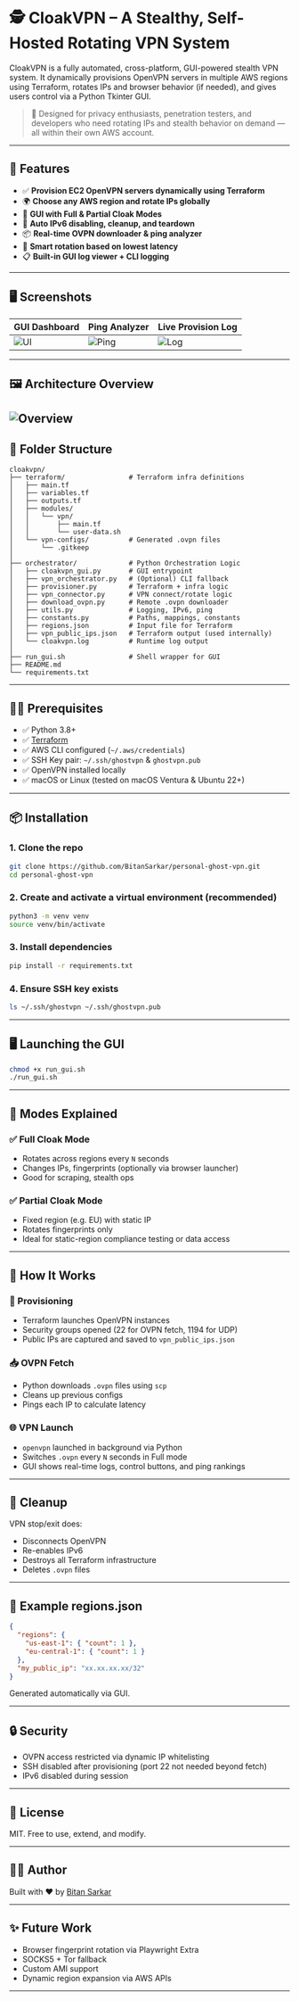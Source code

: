 # 🕵️ CloakVPN – A Stealthy, Self-Hosted Rotating VPN System

CloakVPN is a fully automated, cross-platform, GUI-powered stealth VPN system. It dynamically provisions OpenVPN servers in multiple AWS regions using Terraform, rotates IPs and browser behavior (if needed), and gives users control via a Python Tkinter GUI.

> 🔐 Designed for privacy enthusiasts, penetration testers, and developers who need rotating IPs and stealth behavior on demand — all within their own AWS account.

---

## 🚀 Features

- ✅ **Provision EC2 OpenVPN servers dynamically using Terraform**
- 🌍 **Choose any AWS region and rotate IPs globally**
- 🧭 **GUI with Full & Partial Cloak Modes**
- 🔄 **Auto IPv6 disabling, cleanup, and teardown**
- 📦 **Real-time OVPN downloader & ping analyzer**
- 🧠 **Smart rotation based on lowest latency**
- 📋 **Built-in GUI log viewer + CLI logging**

---

## 🖥️ Screenshots

| GUI Dashboard | Ping Analyzer | Live Provision Log |
| ------------- | ------------- | ------------------ |
| ![UI](docs/screenshot_ui.png) | ![Ping](docs/screenshot_ping.png) | ![Log](docs/screenshot_log.png) |

---

## 🖼 Architecture Overview
![Overview](docs/screenshot_overview.png)
---

## 📁 Folder Structure

```
cloakvpn/
├── terraform/                # Terraform infra definitions
│   ├── main.tf
│   ├── variables.tf
│   ├── outputs.tf
│   ├── modules/
│   │   └── vpn/
│   │       ├── main.tf
│   │       └── user-data.sh
│   └── vpn-configs/          # Generated .ovpn files
│       └── .gitkeep
│
├── orchestrator/             # Python Orchestration Logic
│   ├── cloakvpn_gui.py       # GUI entrypoint
│   ├── vpn_orchestrator.py   # (Optional) CLI fallback
│   ├── provisioner.py        # Terraform + infra logic
│   ├── vpn_connector.py      # VPN connect/rotate logic
│   ├── download_ovpn.py      # Remote .ovpn downloader
│   ├── utils.py              # Logging, IPv6, ping
│   ├── constants.py          # Paths, mappings, constants
│   ├── regions.json          # Input file for Terraform
│   ├── vpn_public_ips.json   # Terraform output (used internally)
│   └── cloakvpn.log          # Runtime log output
│
├── run_gui.sh                # Shell wrapper for GUI
├── README.md
└── requirements.txt
```

---

## 🧑‍💻 Prerequisites

- ✅ Python 3.8+
- ✅ [Terraform](https://developer.hashicorp.com/terraform/install)
- ✅ AWS CLI configured (`~/.aws/credentials`)
- ✅ SSH Key pair: `~/.ssh/ghostvpn` & `ghostvpn.pub`
- ✅ OpenVPN installed locally
- ✅ macOS or Linux (tested on macOS Ventura & Ubuntu 22+)

---

## 📦 Installation

### 1. Clone the repo

```bash
git clone https://github.com/BitanSarkar/personal-ghost-vpn.git
cd personal-ghost-vpn
```

### 2. Create and activate a virtual environment (recommended)

```bash
python3 -m venv venv
source venv/bin/activate
```

### 3. Install dependencies

```bash
pip install -r requirements.txt
```

### 4. Ensure SSH key exists

```bash
ls ~/.ssh/ghostvpn ~/.ssh/ghostvpn.pub
```

---

## 🖥️ Launching the GUI

```bash
chmod +x run_gui.sh
./run_gui.sh
```

---

## 🧭 Modes Explained

### ✅ Full Cloak Mode
- Rotates across regions every `N` seconds
- Changes IPs, fingerprints (optionally via browser launcher)
- Good for scraping, stealth ops

### ✅ Partial Cloak Mode
- Fixed region (e.g. EU) with static IP
- Rotates fingerprints only
- Ideal for static-region compliance testing or data access

---

## 🔧 How It Works

### 🔨 Provisioning
- Terraform launches OpenVPN instances
- Security groups opened (22 for OVPN fetch, 1194 for UDP)
- Public IPs are captured and saved to `vpn_public_ips.json`

### 📥 OVPN Fetch
- Python downloads `.ovpn` files using `scp`
- Cleans up previous configs
- Pings each IP to calculate latency

### 🌐 VPN Launch
- `openvpn` launched in background via Python
- Switches `.ovpn` every `N` seconds in Full mode
- GUI shows real-time logs, control buttons, and ping rankings

---

## 🧼 Cleanup

VPN stop/exit does:
- Disconnects OpenVPN
- Re-enables IPv6
- Destroys all Terraform infrastructure
- Deletes `.ovpn` files

---

## 🧪 Example regions.json

```json
{
  "regions": {
    "us-east-1": { "count": 1 },
    "eu-central-1": { "count": 1 }
  },
  "my_public_ip": "xx.xx.xx.xx/32"
}
```

Generated automatically via GUI.

---

## 🔒 Security

- OVPN access restricted via dynamic IP whitelisting
- SSH disabled after provisioning (port 22 not needed beyond fetch)
- IPv6 disabled during session

---

## 📜 License

MIT. Free to use, extend, and modify.

---

## 🙋‍♂️ Author

Built with ❤️ by [Bitan Sarkar](https://www.linkedin.com/in/bitan-sarkar-338065162)

---

## ✨ Future Work

- Browser fingerprint rotation via Playwright Extra
- SOCKS5 + Tor fallback
- Custom AMI support
- Dynamic region expansion via AWS APIs

---